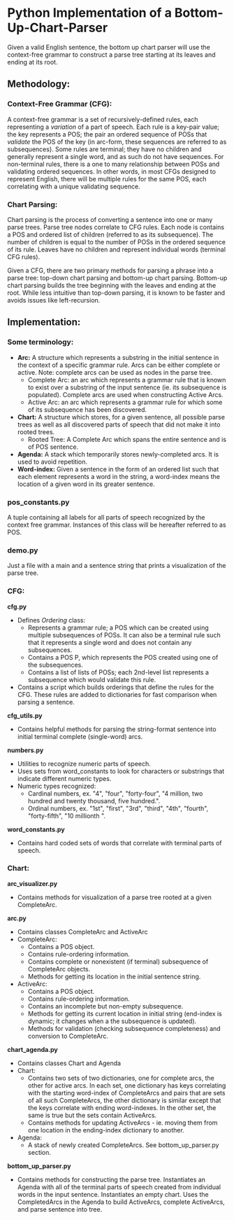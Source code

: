 # Python Implementation of a Bottom-Up-Chart-Parser

Given a valid English sentence, the bottom up chart parser will use the context-free grammar to construct a parse tree starting at its leaves and ending at its root.

## Methodology:
### Context-Free Grammar (CFG):
A context-free grammar is a set of recursively-defined rules, each representing a *variation* of a part of speech. Each rule is a key-pair value; the key represents a POS; the pair an ordered sequence of POSs that *validate* the POS of the key (in arc-form, these sequences are referred to as subsequences). Some rules are terminal; they have no children and generally represent a single word, and as such do not have sequences. For non-terminal rules, there is a one to many relationship between POSs and validating ordered sequences. In other words, in most CFGs designed to represent English, there will be multiple rules for the same POS, each correlating with a unique validating sequence.

### Chart Parsing:
Chart parsing is the process of converting a sentence into one or many parse trees. Parse tree nodes correlate to CFG rules. Each node is contains a POS and ordered list of children (referred to as its subsequence). The number of children is equal to the number of POSs in the ordered sequence of its rule. Leaves have no children and represent individual words (terminal CFG rules).

Given a CFG, there are two primary methods for parsing a phrase into a parse tree: top-down chart parsing and bottom-up chart parsing. Bottom-up chart parsing builds the tree beginning with the leaves and ending at the root. While less intuitive than top-down parsing, it is known to be faster and avoids issues like left-recursion.

## Implementation:

### Some terminology:
- **Arc:** A structure which represents a substring in the initial sentence in the context of a specific grammar rule. Arcs can be either complete or active. Note: complete arcs can be used as nodes in the parse tree.
    - Complete Arc: an arc which represents a grammar rule that is known to exist over a substring of the input sentence (ie. its subsequence is populated). Complete arcs are used when constructing Active Arcs.
    - Active Arc: an arc which represents a grammar rule for which some of its subsequence has been discovered.
- **Chart:** A structure which stores, for a given sentence, all possible parse trees as well as all discovered parts of speech that did not make it into rooted trees.
    - Rooted Tree: A Complete Arc which spans the entire sentence and is of POS sentence.
- **Agenda:** A stack which temporarily stores newly-completed arcs. It is used to avoid repetition. 
- **Word-index:** Given a sentence in the form of an ordered list such that each element represents a word in the string, a word-index means the location of a given word in its greater sentence.


### pos_constants.py
A tuple containing all labels for all parts of speech recognized by the context free grammar. Instances of this class will be hereafter referred to as POS.

### demo&#46;py
Just a file with a main and a sentence string that prints a visualization of the parse tree.

### CFG:
**cfg&#46;py**
- Defines *Ordering* class:
    - Represents a grammar rule; a POS which can be created using multiple subsequences of POSs. It can also be a terminal rule such that it represents a single word and does not contain any subsequences.
    - Contains a POS P, which represents the POS created using one of the subsequences.
    - Contains a list of lists of POSs; each 2nd-level list represents a subsequence which would validate this rule.
- Contains a script which builds orderings that define the rules for the CFG. These rules are added to dictionaries for fast comparison when parsing a sentence. 

**cfg_utils.py** 
- Contains helpful methods for parsing the string-format sentence into initial terminal complete (single-word) arcs.

**numbers&#46;py**
- Utilities to recognize numeric parts of speech.
- Uses sets from word_constants to look for characters or substrings that indicate different numeric types.
- Numeric types recognized:
    - Cardinal numbers, ex. "4", "four", "forty-four", "4 million, two hundred and twenty thousand, five hundred.".
    - Ordinal numbers, ex. "1st", "first", "3rd", "third", "4th", "fourth", "forty-fifth", "10 millionth ".

**word_constants.py**
- Contains hard coded sets of words that correlate with terminal parts of speech.

### Chart:
**arc_visualizer.py**
- Contains methods for visualization of a parse tree rooted at a given CompleteArc.

**arc&#46;py**
- Contains classes CompleteArc and ActiveArc
- CompleteArc:
    - Contains a POS object.
    - Contains rule-ordering information.
    - Contains complete or nonexistent (if terminal) subsequence of CompleteArc objects.
    - Methods for getting its location in the initial sentence string.
- ActiveArc:
    - Contains a POS object.
    - Contains rule-ordering information.
    - Contains an incomplete but non-empty subsequence.
    - Methods for getting its current location in initial string (end-index is dynamic; it changes when a the subsequence is updated).
    - Methods for validation (checking subsequence completeness) and conversion to CompleteArc.

**chart_agenda.py**
- Contains classes Chart and Agenda
- Chart:
    - Contains two sets of two dictionaries, one for complete arcs, the other for active arcs. In each set, one dictionary has keys correlating with the starting word-index of CompleteArcs and pairs that are sets of all such CompleteArcs, the other dictionary is similar except that the keys correlate with ending word-indexes. In the other set, the same is true but the sets contain ActiveArcs.
    - Contains methods for updating ActiveArcs - ie. moving them from one location in the ending-index dictionary to another.
- Agenda:
    - A stack of newly created CompleteArcs. See bottom_up_parser.py section.

**bottom_up_parser.py**
- Contains methods for constructing the parse tree. Instantiates an Agenda with all of the terminal parts of speech created from individual words in the input sentence. Instantiates an empty chart. Uses the CompletedArcs in the Agenda to build ActiveArcs, complete ActiveArcs, and parse sentence into tree.
